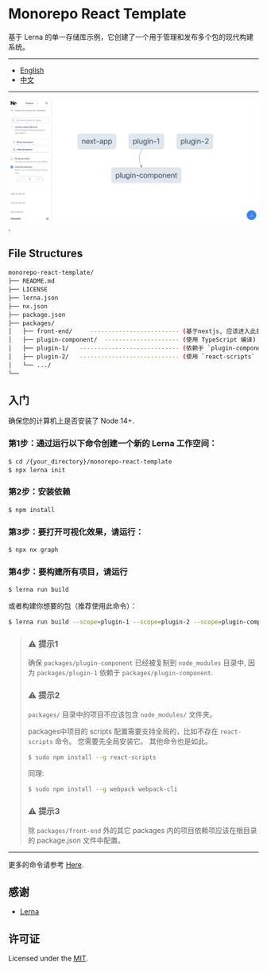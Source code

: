# Monorepo React Template

基于 Lerna 的单一存储库示例，它创建了一个用于管理和发布多个包的现代构建系统。

---

- [English](README.md)
- [中文](README_CN.md)

---


![screenshot](screenshot.jpg).


## File Structures


```sh
monorepo-react-template/
├── README.md
├── LICENSE
├── lerna.json  
├── nx.json
├── package.json
├── packages/ 
│   ├── front-end/     ------------------------- (基于nextjs, 应该进入此目录单独编译它)
│   ├── plugin-component/  --------------------- (使用 TypeScript 编译)
│   ├── plugin-1/   ---------------------------- (依赖于 `plugin-component`)
│   ├── plugin-2/   ---------------------------- (使用 `react-scripts` 命令)
│   └── .../
└──
```


## 入门

确保您的计算机上是否安装了 Node 14+.

### 第1步：通过运行以下命令创建一个新的 Lerna 工作空间：

```sh
$ cd /{your_directory}/monorepo-react-template
$ npx lerna init
```


### 第2步：安装依赖

```sh
$ npm install
```
 

### 第3步：要打开可视化效果，请运行：

```sh
$ npx nx graph
```
 
### 第4步：要构建所有项目，请运行

```sh
$ lerna run build
```

或者构建你想要的包（推荐使用此命令）：

```sh
$ lerna run build --scope=plugin-1 --scope=plugin-2 --scope=plugin-component
```


<blockquote>
<h3>⚠️ 提示1</h3>

确保 `packages/plugin-component` 已经被复制到 `node_modules` 目录中, 因为 `packages/plugin-1` 依赖于 `packages/plugin-component`.


<h3>⚠️ 提示2</h3>

`packages/` 目录中的项目不应该包含 `node_modules/` 文件夹。

packages中项目的 scripts 配置需要支持全局的，比如不存在 `react-scripts` 命令。 您需要先全局安装它。 其他命令也是如此。


```sh
$ sudo npm install --g react-scripts
```

同理:

```sh
$ sudo npm install --g webpack webpack-cli
```

<h3>⚠️ 提示3</h3>

除 `packages/front-end` 外的其它 packages 内的项目依赖项应该在根目录的 package.json 文件中配置。



</blockquote>

 
 ---

更多的命令请参考 [Here](https://lerna.js.org/docs/getting-started).




## 感谢

- [Lerna](https://github.com/lerna/lerna)


## 许可证

Licensed under the [MIT](https://opensource.org/licenses/MIT).

